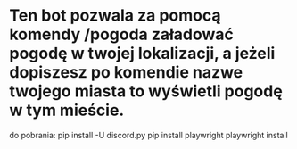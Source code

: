 # Ten bot pozwala za pomocą komendy /pogoda załadować pogodę w twojej lokalizacji, a jeżeli dopiszesz po komendie nazwe twojego miasta to wyświetli pogodę w tym mieście.


do pobrania:
pip install -U discord.py
pip install playwright
playwright install
